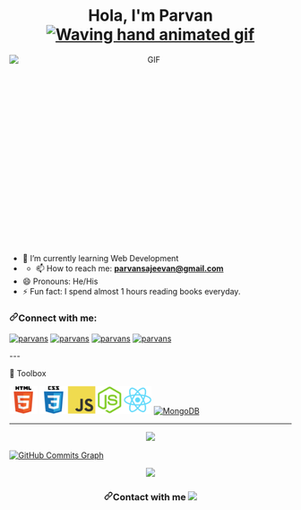 <h1 align="center" >Hola, I'm Parvan <a target="_blank" rel="noopener noreferrer" href="https://raw.githubusercontent.com/nixin72/nixin72/master/wave.gif"><img src="https://raw.githubusercontent.com/nixin72/nixin72/master/wave.gif" alt="Waving hand animated gif" height="45" width="45" style="max-width: 100%;"></a></h1>

<p align="center">
  <img alt="GIF"  src="https://camo.githubusercontent.com/7a231c6eb2e327730427df0dcc827c8a4fa2f012fdcbae81248069416466356c/68747470733a2f2f63646e2e6472696262626c652e636f6d2f75736572732f313230313539322f73637265656e73686f74732f393037383439342f6d656469612f34323261373630613531636566376465326661336462396461663639373835332e676966" style="float:left; width: 500px;height: 354px;">
</p>


<!-- - 🔭 I’m currently working on ...-->
<!-- - 👯 I’m looking to collaborate on ... -->
<!--- 🤔 I’m looking for help with ... -->                                                                                                                                       <!-- - 💬 Ask me about ... -->
- 🌱 I’m currently learning Web Development
- - 📫 How to reach me: <strong><a href="mailto:parvansajeevan@gmail.com">parvansajeevan@gmail.com</a></strong>
- 😄 Pronouns: He/His
- ⚡ Fun fact: I spend almost 1 hours reading books everyday. 
<h3 align="left" dir="auto"><a id="user-content-connect-with-me" class="anchor" aria-hidden="true" href="#connect-with-me"><svg class="octicon octicon-link" viewBox="0 0 16 16" version="1.1" width="16" height="16" aria-hidden="true"><path fill-rule="evenodd" d="M7.775 3.275a.75.75 0 001.06 1.06l1.25-1.25a2 2 0 112.83 2.83l-2.5 2.5a2 2 0 01-2.83 0 .75.75 0 00-1.06 1.06 3.5 3.5 0 004.95 0l2.5-2.5a3.5 3.5 0 00-4.95-4.95l-1.25 1.25zm-4.69 9.64a2 2 0 010-2.83l2.5-2.5a2 2 0 012.83 0 .75.75 0 001.06-1.06 3.5 3.5 0 00-4.95 0l-2.5 2.5a3.5 3.5 0 004.95 4.95l1.25-1.25a.75.75 0 00-1.06-1.06l-1.25 1.25a2 2 0 01-2.83 0z"></path></svg></a>Connect with me:</h3>
<p align="left" dir="auto">
<a href="https://twitter.com/P_23666" rel="nofollow"><img align="center" src="https://raw.githubusercontent.com/rahuldkjain/github-profile-readme-generator/master/src/images/icons/Social/twitter.svg" alt="parvans" height="30" width="40" style="max-width: 100%;"></a>
<a href="https://www.linkedin.com/in/parvan-s-720306189/" rel="nofollow"><img align="center" src="https://raw.githubusercontent.com/rahuldkjain/github-profile-readme-generator/master/src/images/icons/Social/linked-in-alt.svg" alt="parvans" height="30" width="40" style="max-width: 100%;"></a>
<a href="https://www.facebook.com/Parvan666/" rel="nofollow"><img align="center" src="https://raw.githubusercontent.com/rahuldkjain/github-profile-readme-generator/master/src/images/icons/Social/facebook.svg" alt="parvans" height="30" width="40" style="max-width: 100%;"></a>
<a href="https://instagram.com/thisisparvan?utm_medium=copy_link" rel="nofollow"><img align="center" src="https://raw.githubusercontent.com/rahuldkjain/github-profile-readme-generator/master/src/images/icons/Social/instagram.svg" alt="parvans" height="30" width="40" style="max-width: 100%;"></a>
</p>
---

🧰 Toolbox


<img src="https://raw.githubusercontent.com/devicons/devicon/1119b9f84c0290e0f0b38982099a2bd027a48bf1/icons/html5/html5-original-wordmark.svg" alt="HTML5 Logo" width="50" height="50"/> <img src="https://raw.githubusercontent.com/devicons/devicon/1119b9f84c0290e0f0b38982099a2bd027a48bf1/icons/css3/css3-original-wordmark.svg" alt="CSS Logo" width="50" height="50"/><img src="https://raw.githubusercontent.com/devicons/devicon/1119b9f84c0290e0f0b38982099a2bd027a48bf1/icons/javascript/javascript-original.svg" alt="JavaScript Logo" width="50" height="50"/><img src="https://raw.githubusercontent.com/devicons/devicon/1119b9f84c0290e0f0b38982099a2bd027a48bf1/icons/nodejs/nodejs-original.svg" alt="Nodejs Logo" width="50" height="50"/><img src="https://raw.githubusercontent.com/devicons/devicon/1119b9f84c0290e0f0b38982099a2bd027a48bf1/icons/react/react-original.svg" alt="React Logo" width="50" height="50"/>
<a href="https://www.mongodb.com/" rel="nofollow"><img src="https://raw.githubusercontent.com/danielcranney/readme-generator/main/public/icons/skills/mongodb-colored.svg" width="50" height="50" alt="MongoDB" style="max-width: 100%;"></a>

---

 <p align="center"> 
  <img src="https://github-readme-stats.vercel.app/api?username=parvans&&show_icons=true&title_color=05A4F7&icon_color=bb2acf&text_color=daf7dc&bg_color=151515">
</p>
<p dir="auto"><a href="http://www.github.com/parvans"><img src="https://camo.githubusercontent.com/7080ba35c7ae4c613e4c9d3a642c006de3d97d1be0e8cfd6eac1dc1753c87fdd/68747470733a2f2f61637469766974792d67726170682e6865726f6b756170702e636f6d2f67726170683f757365726e616d653d67616e75646f6f6d65722662675f636f6c6f723d31633139313726636f6c6f723d666666666666266c696e653d30383931623226706f696e743d66666666666626617265615f636f6c6f723d31633139313726617265613d7472756526686964655f626f726465723d7472756526637573746f6d5f7469746c653d476974487562253230436f6d6d6974732532304772617068" alt="GitHub Commits Graph" data-canonical-src="https://activity-graph.herokuapp.com/graph?username=ganudoomer&amp;bg_color=1c1917&amp;color=ffffff&amp;line=0891b2&amp;point=ffffff&amp;area_color=1c1917&amp;area=true&amp;hide_border=true&amp;custom_title=GitHub%20Commits%20Graph" style="max-width: 100%;"></a></p>
<p align="center"> 
  <img src="https://github-readme-stats.vercel.app/api/top-langs/?username=parvans&layout=compact&text_color=daf7dc&bg_color=151515">
</p>

<h3 align="center" dir="auto"><a id="user-content-contact-with-me-" class="anchor" aria-hidden="true" href="#contact-with-me-"><svg class="octicon octicon-link" viewBox="0 0 16 16" version="1.1" width="16" height="16" aria-hidden="true"><path fill-rule="evenodd" d="M7.775 3.275a.75.75 0 001.06 1.06l1.25-1.25a2 2 0 112.83 2.83l-2.5 2.5a2 2 0 01-2.83 0 .75.75 0 00-1.06 1.06 3.5 3.5 0 004.95 0l2.5-2.5a3.5 3.5 0 00-4.95-4.95l-1.25 1.25zm-4.69 9.64a2 2 0 010-2.83l2.5-2.5a2 2 0 012.83 0 .75.75 0 001.06-1.06 3.5 3.5 0 00-4.95 0l-2.5 2.5a3.5 3.5 0 004.95 4.95l1.25-1.25a.75.75 0 00-1.06-1.06l-1.25 1.25a2 2 0 01-2.83 0z"></path></svg></a>Contact with me <a target="_blank" rel="noopener noreferrer" href="https://github.com/TheDudeThatCode/TheDudeThatCode/blob/master/Assets/Handshake.gif"><img src="https://github.com/TheDudeThatCode/TheDudeThatCode/raw/master/Assets/Handshake.gif" height="32px" style="max-width: 100%;"></a></h3>
